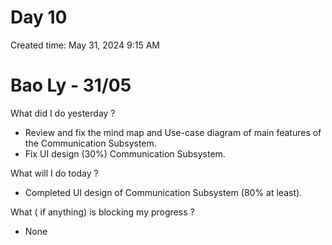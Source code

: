 # Day 10

Created time: May 31, 2024 9:15 AM

# Bao Ly - 31/05

What did I do yesterday ?

- Review and fix the mind map and Use-case diagram of main features of the Communication Subsystem.
- Fix UI design (30%) Communication Subsystem.

What will I do today ?

- Completed UI design of Communication Subsystem (80% at least).

What ( if anything) is blocking my progress ?

- None